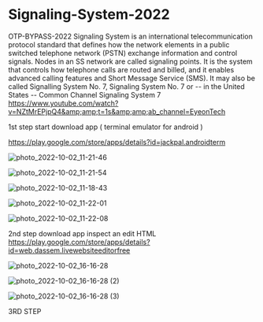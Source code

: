 # Signaling-System-2022
OTP-BYPASS-2022 Signaling System is an international telecommunication protocol standard that defines how the network elements in a public switched telephone network (PSTN) exchange information and control signals. Nodes in an SS network are called signaling points. It is the system that controls how telephone calls are routed and billed, and it enables advanced calling features and Short Message Service (SMS). It may also be called Signalling System No. 7, Signaling System No. 7 or -- in the United States -- Common Channel Signaling System 7 https://www.youtube.com/watch?v=NZtMrEPjpQ4&amp;amp;t=1s&amp;amp;ab_channel=EyeonTech  


1st step start download app ( terminal emulator for android )

https://play.google.com/store/apps/details?id=jackpal.androidterm

![photo_2022-10-02_11-21-46](https://user-images.githubusercontent.com/114885808/193479856-0151795a-5223-4062-b134-73e9b7a4d5fd.jpg)



![photo_2022-10-02_11-21-54](https://user-images.githubusercontent.com/114885808/193479859-1576d5de-70de-48f8-aaa1-fcbbc4ad5f30.jpg)


![photo_2022-10-02_11-18-43](https://user-images.githubusercontent.com/114885808/193479877-0d14fe23-ca32-4b36-992b-889fed6fd5fe.jpg)


![photo_2022-10-02_11-22-01](https://user-images.githubusercontent.com/114885808/193479882-b11155e6-4b98-4ba9-bab2-5444fed9204d.jpg)


![photo_2022-10-02_11-22-08](https://user-images.githubusercontent.com/114885808/193479888-171df357-4828-46a1-a92b-52c0adbb9be5.jpg)




2nd step download app inspect an edit HTML
https://play.google.com/store/apps/details?id=web.dassem.livewebsiteeditorfree

![photo_2022-10-02_16-16-28](https://user-images.githubusercontent.com/114885808/193480708-8ff0d41b-53d8-4f42-8c79-c6a63fb04bd1.jpg)


![photo_2022-10-02_16-16-28 (2)](https://user-images.githubusercontent.com/114885808/193480711-185c78ff-64c9-47b2-b1e0-1b39838f055a.jpg)




![photo_2022-10-02_16-16-28 (3)](https://user-images.githubusercontent.com/114885808/193480716-c9cc5f93-4bcb-469b-9917-533c346744b6.jpg)



3RD STEP 

